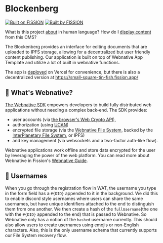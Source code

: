# Blockenberg

[![Built on FISSION](https://img.shields.io/badge/⌘-Built_by_FISSION-purple.svg)](https://fission.codes) [![Built by FISSION](https://img.shields.io/badge/webnative-v0.34.1-purple.svg)](https://github.com/fission-suite/webnative) 

What is this project [about](https://blockenberg.vercel.app/)  in human language?
How do I [display content](https://github.com/vorcigernix/blockenblog) from this CMS?

The Blockenberg provides an interface for editing documents that are uploaded to IPFS storage, allowing for a decentralized but user friendly content publishing. Our application is built on top of Webnative App Template and utilize a lot of built in webnative functions.   

The app is [deployed](https://blockenberg.vercel.app/) on Vercel for convenience, but there is also a decentralized version at https://small-square-tin-fish.fission.app/ 


## 🤔 What's Webnative?

[The Webnative SDK](https://github.com/fission-codes/webnative) empowers developers to build fully distributed web applications without needing a complex back-end. The SDK provides:

-   user accounts (via [the browser's Web Crypto API](https://developer.mozilla.org/en-US/docs/Web/API/Web_Crypto_API)),
-   authorization (using [UCAN](https://ucan.xyz))
-   encrypted file storage (via the [Webnative File System](https://guide.fission.codes/developers/webnative/file-system-wnfs), backed by the [InterPlanetary File System](https://ipfs.io/), or IPFS)
-   and key management (via websockets and a two-factor auth-like flow).

Webnative applications work offline and store data encrypted for the user by leveraging the power of the web platform. You can read more about Webnative in Fission's [Webnative Guide](https://guide.fission.codes/developers/webnative).

## 📛 Usernames

When you go through the registration flow in WAT, the username you type in the form field has a `#{DID}` appended to it in the background. We did this to enable discord style usernames where users can share the same usernames, but have unique identifiers attached to the end to distinguish them from one another. We then create a hash of the `fullUsername`(the one with the `#{DID}` appended to the end) that is passed to Webnative. So Webnative only has a notion of the `hashed` username currently. This should also allow users to create usernames using emojis or non-English characters. Also, this is the only username schema that currently supports our File System recovery flow.

